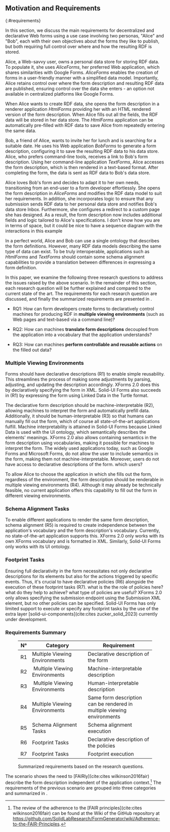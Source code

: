 ## Motivation and Requirements
{:#requirements}

In this section, we discuss the main requirements for decentralized and declarative Web forms using a use case involving two personas, "Alice" and "Bob", each with their own objectives about the forms they like to publish, but both requiring full control over where and how the resulting RDF is stored.

Alice, a Web-savvy user, owns a personal data store for storing RDF data.
To populate it, she uses *AliceForms*, her preferred Web application, which shares similarities with Google Forms.
*AliceForms* enables the creation of forms in a user-friendly manner with a simplified data model.
Importantly, Alice retains control over where the form description and resulting RDF data are published, ensuring control over the data she enters - an option not available in centralized platforms like Google Forms.

When Alice wants to create RDF data, she opens the form description in a renderer application *HtmlForms* providing her with an HTML rendered version of the form description.
When Alice fills out all the fields, the RDF data will be stored in her data store.
The *HtmlForms* application can be automatically pre-filled with RDF data to save Alice from repeatedly entering the same data.

Bob, a friend of Alice, wants to invite her for lunch and is searching for a suitable date.
He uses his Web application *BobForms* to generate a form description, configuring it to save the resulting RDF data to his data store.
Alice, who prefers command-line tools, receives a link to Bob's form description.
Using her command-line application *TextForms*, Alice accesses the form description, which is then rendered in a text-based format.
After completing the form, the data is sent as RDF data to Bob's data store.

Alice loves Bob's form and decides to adapt it to her own needs, transitioning from an end-user to a form developer effortlessly.
She opens the form description in *AliceForms* and modifies the RDF data model to suit her requirements.
In addition, she incorporates logic to ensure that any submission sends RDF data to her personal data store and notifies Bob's data store Inbox.
Furthermore, she configures a redirect to a custom page she has designed.
As a result, the form description now includes additional fields and logic tailored to Alice's specifications.
<span class="comment" data-author="BE">
I don't know how you are in terms of space, but it could be nice to have a sequence diagram with the interactions in this example
</span>

In a perfect world, Alice and Bob can use a single ontology that describes the form definitions.
However, many RDF data models describing the same type of data can exist.
To be truly interoperable, applications such as *HtmlForms* and *TextForms* should contain some schema alignment capabilities to provide a translation between differences in expressing a form definition.

In this paper, we examine the following three research questions to address the issues raised by the above scenario.
In the remainder of this section, each research question will be further explained and compared to the current state of the art.
The requirements for each research question are discussed, and finally the summarized requirements are presented in [](#requirements-table).

- RQ1: How can form developers create forms to declaratively control machines for producing RDF in **multiple viewing environments** (such as Web pages and text-based via a command line)?

- RQ2: How can machines **translate form descriptions** decoupled from the application into a vocabulary that the application understands?

- RQ3: How can machines **perform controllable and reusable actions** on the filled out data?


### Multiple Viewing Environments

Forms should have declarative descriptions (R1) to enable simple reusability.
This streamlines the process of making some adjustments by parsing, adjusting, and updating the description accordingly.
XForms 2.0 does this by declaratively specifying the form in XML.
Solid-UI Forms also succeeds in (R1) by expressing the form using Linked Data in the Turtle format.

The declarative form description should be machine-interpretable (R2), allowing machines to interpret the form and automatically prefill data. 
Additionally, it should be human-interpretable (R3) so that humans can manually fill out the form, which of course all state-of-the-art applications fulfill.
Machine interpretability is attained in Solid-UI Forms because Linked Data is used with the UI ontology, which semantically describes the elements' meanings.
XForms 2.0 also allows containing semantics in the form description using vocabularies, making it possible for machines to interpret the form.
The widely used applications today, such as Google Forms and Microsoft Forms, do not allow the user to include semantics in the form, making them not machine-interpretable.
Moreover, users do not have access to declarative descriptions of the form.
<span class="comment" data-author="BE">
which users?
</span>

To allow Alice to choose the application in which she fills out the form, regardless of the environment, the form description should be renderable in multiple viewing environments (R4).
Although it may already be technically feasible, no current application offers this capability to fill out the form in different viewing environments.


### Schema Alignment Tasks

To enable different applications to render the same form description, schema alignment (R5) is required to create independence between the application's vocabulary and the form description's vocabulary.
Currently, no state-of-the-art application supports this. XForms 2.0 only works with its own XForms vocabulary and is formatted in XML.
Similarly, Solid-UI Forms only works with its UI ontology.


### Footprint Tasks

Ensuring full declarativity in the form necessitates not only declarative descriptions for its elements but also for the actions triggered by specific events.
Thus, it's crucial to have declarative policies (R6) alongside the execution of these footprint tasks (R7). 
<span class="comment" data-author="BE">
what is the the role of policies here? what do they help to achieve? what type of policies are useful?
</span>
XForms 2.0 only allows specifying the submission endpoint using the Submission XML element, but no other policies can be specified.
Solid-UI Forms has only limited support to execute or specify any footprint tasks by the use of the extra layer [solid-ui-components](cite:cites zucker_solid_2023) currently under development.


### Requirements Summary

<figure id="requirements-table" class="table" markdown="1">

| N° | Category                       | Requirement                                                                |
|----|--------------------------------|----------------------------------------------------------------------------|
| R1 | Multiple Viewing Environments  | Declarative description of the form                                        |
| R2 | Multiple Viewing Environments  | Machine-interpretable description                                          |
| R3 | Multiple Viewing Environments  | Human-interpretable description                                            |
| R4 | Multiple Viewing Environments  | Same form description can be rendered in <br>multiple viewing environments |
| R5 | Schema Alignment Tasks         | Schema alignment execution                                                 |
| R6 | Footprint Tasks                | Declarative description of the policies                                    |
| R7 | Footprint Tasks                | Footprint execution                                                        |

<figcaption markdown="block">
Summarized requirements based on the research questions.
</figcaption>
</figure>

The scenario shows the need to [FAIRly](cite:cites wilkinson2016fair) describe the form description independent of the application context.[^FAIR]
The requirements of the previous scenario are grouped into three categories and summarized in [](#requirements-table).

[^FAIR]: The review of the adherence to the [FAIR principles](cite:cites wilkinson2016fair) can be found at the Wiki of the GitHub repository at [https://github.com/SolidLabResearch/FormGenerator/wiki/<wbr/>Adherence-to-the-FAIR-Principles](https://github.com/SolidLabResearch/FormGenerator/wiki/Adherence-to-the-FAIR-Principles).
